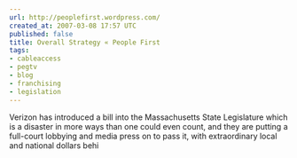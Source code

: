 ```yaml
---
url: http://peoplefirst.wordpress.com/
created_at: 2007-03-08 17:57 UTC
published: false
title: Overall Strategy « People First
tags:
- cableaccess
- pegtv
- blog
- franchising
- legislation
---
```


Verizon has introduced a bill into the Massachusetts State Legislature which is a disaster in more ways than one could even count, and they are putting a full-court lobbying and media press on to pass it, with extraordinary local and national dollars behi
